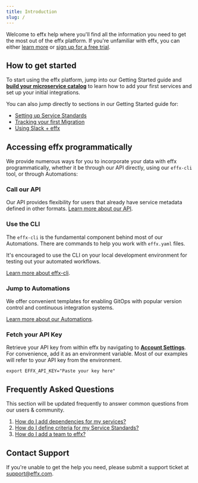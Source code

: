 ```yaml
---
title: Introduction
slug: /
---
```


Welcome to effx help where you'll find all the information you need to get the most out of the effx platform.  If you're unfamiliar with effx, you can either [learn more](https://effx.com) or [sign up for a free trial](https://app.effx.com/sign_up).

## How to get started

To start using the effx platform, jump into our Getting Started guide and [**build your microservice catalog**](first-service.md) to learn how to add your first services and set up your initial integrations.

You can also jump directly to sections in our Getting Started guide for:
- [Setting up Service Standards](first-standard.mdx)
- [Tracking your first Migration](first-migration.mdx)
- [Using Slack + effx](integrations.md#slack)

## Accessing effx programmatically

We provide numerous ways for you to incorporate your data with effx programmatically, whether it be through our API directly, using our `effx-cli` tool, or through Automations:

### Call our API

Our API provides flexibility for users that already have service metadata defined in other formats.  [Learn more about our API](api-overview.mdx).

### Use the CLI

The `effx-cli` is the fundamental component behind most of our Automations. There are commands to help you work with `effx.yaml` files.

It's encouraged to use the CLI on your local development environment for testing out your automated workflows.

[Learn more about effx-cli](cli-overview.md).

### Jump to Automations

We offer convenient templates for enabling GitOps with popular version control and continuous integration systems.

[Learn more about our Automations](automations-overview.mdx).

### Fetch your API Key

Retrieve your API key from within effx by navigating to [**Account Settings**](https://app.effx.com/account_settings). For convenience, add it as an environment variable.
Most of our examples will refer to your API key from the environment.

```shell
export EFFX_API_KEY="Paste your key here"
```


## Frequently Asked Questions

This section will be updated frequently to answer common questions from our users & community.

1. [How do I add dependencies for my services?](first-service.md#defining-service-dependencies)
2. [How do I define criteria for my Service Standards?](first-standard.mdx#service-standard-criteria)
3. [How do I add a team to effx?](first-team.mdx)


## Contact Support

If you're unable to get the help you need, please submit a support ticket at [support@effx.com](mailto:support@effx.com).

